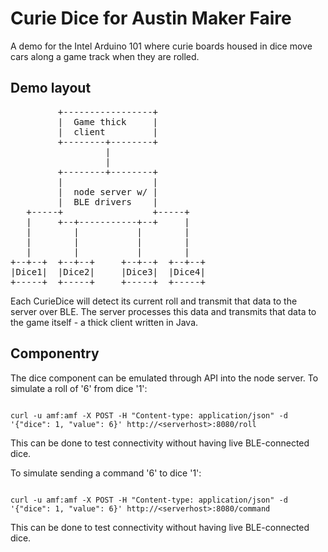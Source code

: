 # Curie Dice for Austin Maker Faire

A demo for the Intel Arduino 101 where curie boards housed in dice move cars along a game track when they are rolled.

## Demo layout
<pre>
         +-----------------+
         |  Game thick     |
         |  client         |
         +--------+--------+
                  |
                  |
         +--------+--------+
         |                 |
         |  node server w/ |
         |  BLE drivers    |
   +-----+                 +-----+
   |     +--+-----------+--+     |
   |        |           |        |
   |        |           |        |
   |        |           |        |
+--+--+  +--+--+     +--+--+  +--+--+
|Dice1|  |Dice2|     |Dice3|  |Dice4|
+-----+  +-----+     +-----+  +-----+
</pre>

Each CurieDice will detect its current roll and transmit that data to the server over BLE. The server processes this data and transmits that data to the game itself - a thick client written in Java.

## Componentry
The dice component can be emulated through API into the node server. To simulate a roll of '6' from dice '1':

<pre><code>
curl -u amf:amf -X POST -H "Content-type: application/json" -d '{"dice": 1, "value": 6}' http://&lt;serverhost&gt;:8080/roll
</code></pre>

This can be done to test connectivity without having live BLE-connected dice.

To simulate sending a command '6' to dice '1':

<pre><code>
curl -u amf:amf -X POST -H "Content-type: application/json" -d '{"dice": 1, "value": 6}' http://&lt;serverhost&gt;:8080/command
</code></pre>

This can be done to test connectivity without having live BLE-connected dice.
